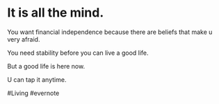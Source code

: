 # It is all the mind.

You want financial independence because there are beliefs that make u very afraid.

You need stability before you can live a good life.

But a good life is here now.

U can tap it anytime.

\#Living #evernote

